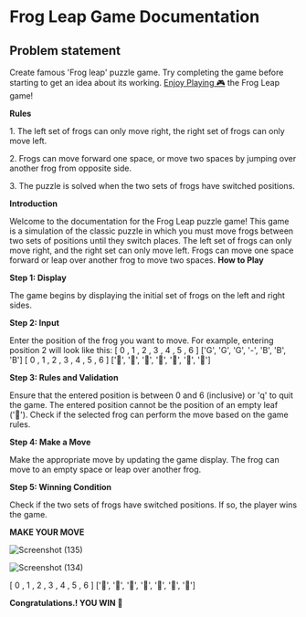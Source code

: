 <h1>Frog Leap Game Documentation</h1>

<h2>Problem statement</h2>

Create famous 'Frog leap' puzzle game. Try completing the game before starting to get an idea
about its working. [Enjoy Playing 🎮](https://colab.research.google.com/drive/1G_q-JRPMmvIVmIBq1z73755E3Iv9aEo9?usp=sharing)
 the Frog Leap game!

**Rules**

1\. The left set of frogs can only move right, the right set of frogs
can only move left.

2\. Frogs can move forward one space, or move two spaces by jumping
over another frog from opposite side.

3\. The puzzle is solved when the two sets of frogs have switched
positions.

**Introduction**

Welcome to the documentation for the Frog Leap puzzle game! This game
is a simulation of the classic puzzle in which you must move frogs
between two sets of positions until they switch places. The left set
of frogs can only move right, and the right set can only move left.
Frogs can move one space forward or leap over another frog to move two spaces.
**How to Play**

**Step 1: Display**

The game begins by displaying the initial set of frogs on the left and right sides.

**Step 2: Input**

Enter the position of the frog you want to move. For example, entering position 2 will look like this:
[ 0 , 1 , 2 , 3 , 4 , 5 , 6 ]
['G', 'G', 'G', '-', 'B', 'B', 'B']
[ 0 , 1 , 2 , 3 , 4 , 5 , 6 ]
['🐸', '🐸', '🐸', '🍁', '🐬', '🐬', '🐬']

**Step 3: Rules and Validation**

Ensure that the entered position is between 0 and 6 (inclusive) or 'q' to quit the game.
The entered position cannot be the position of an empty leaf ('🍁').
Check if the selected frog can perform the move based on the game rules.

**Step 4: Make a Move**

Make the appropriate move by updating the game display. The frog can move to an empty space or leap
over another frog.

**Step 5: Winning Condition**

Check if the two sets of frogs have switched positions. If so, the player wins the game.

**MAKE YOUR MOVE**

![Screenshot (135)](https://github.com/rajesh9943/Frog-Leap-Game/assets/98160008/d535afb2-40b5-442d-a05f-11f3f44cbd13)

![Screenshot (134)](https://github.com/rajesh9943/Frog-Leap-Game/assets/98160008/5d40fc76-4601-4982-942d-5a17daaaf09d)

[ 0 , 1 , 2 , 3 , 4 , 5 , 6 ]
['🐬', '🐬', '🐬', '🍁', '🐸', '🐸', '🐸']

**Congratulations.! YOU WIN 🎉**

